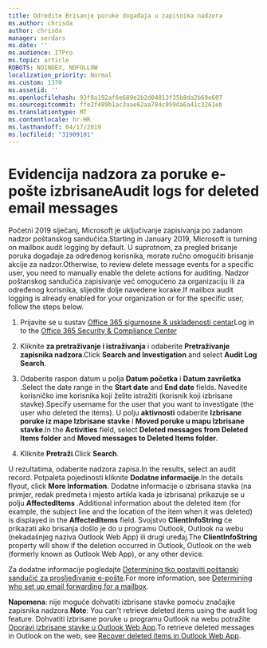 ```yaml
---
title: Odredite Brisanje poruke događaja u zapisnika nadzora
ms.author: chrisda
author: chrisda
manager: serdars
ms.date: ''
ms.audience: ITPro
ms.topic: article
ROBOTS: NOINDEX, NOFOLLOW
localization_priority: Normal
ms.custom: 1370
ms.assetid: ''
ms.openlocfilehash: 93f8a192af6e689e2b2d04013f35b8da2b69e607
ms.sourcegitcommit: ffe2f489b1ac3aae62aa784c959da6a41c3261eb
ms.translationtype: MT
ms.contentlocale: hr-HR
ms.lasthandoff: 04/17/2019
ms.locfileid: "31909101"
---
```

# <a name="audit-logs-for-deleted-email-messages"></a><span data-ttu-id="58ace-102">Evidencija nadzora za poruke e-pošte izbrisane</span><span class="sxs-lookup"><span data-stu-id="58ace-102">Audit logs for deleted email messages</span></span>

<span data-ttu-id="58ace-103">Početni 2019 siječanj, Microsoft je uključivanje zapisivanja po zadanom nadzor poštanskog sandučića.</span><span class="sxs-lookup"><span data-stu-id="58ace-103">Starting in January 2019, Microsoft is turning on mailbox audit logging by default.</span></span> <span data-ttu-id="58ace-104">U suprotnom, za pregled brisanje poruka događaje za određenog korisnika, morate ručno omogućiti brisanje akcije za nadzor.</span><span class="sxs-lookup"><span data-stu-id="58ace-104">Otherwise, to review delete message events for a specific user, you need to manually enable the delete actions for auditing.</span></span> <span data-ttu-id="58ace-105">Nadzor poštanskog sandučića zapisivanje već omogućeno za organizaciju ili za određenog korisnika, slijedite dolje navedene korake.</span><span class="sxs-lookup"><span data-stu-id="58ace-105">If mailbox audit logging is already enabled for your organization or for the specific user, follow the steps below.</span></span>

1. <span data-ttu-id="58ace-106">Prijavite se u sustav [Office 365 sigurnosne & usklađenosti centar](https://protection.office.com/)</span><span class="sxs-lookup"><span data-stu-id="58ace-106">Log in to the [Office 365 Security & Compliance Center](https://protection.office.com/)</span></span>

2. <span data-ttu-id="58ace-107">Kliknite **za pretraživanje i istraživanja** i odaberite **Pretraživanje zapisnika nadzora**.</span><span class="sxs-lookup"><span data-stu-id="58ace-107">Click **Search and Investigation** and select **Audit Log Search**.</span></span>

3. <span data-ttu-id="58ace-108">Odaberite raspon datum u polja **Datum početka** i **Datum završetka** .</span><span class="sxs-lookup"><span data-stu-id="58ace-108">Select the date range in the **Start date** and **End date** fields.</span></span> <span data-ttu-id="58ace-109">Navedite korisničko ime korisnika koji želite istražiti (korisnik koji izbrisane stavke).</span><span class="sxs-lookup"><span data-stu-id="58ace-109">Specify username for the user that you want to investigate (the user who deleted the items).</span></span> <span data-ttu-id="58ace-110">U polju **aktivnosti** odaberite **Izbrisane poruke iz mape Izbrisane stavke** i **Moved poruke u mapu Izbrisane stavke**.</span><span class="sxs-lookup"><span data-stu-id="58ace-110">In the **Activities** field, select **Deleted messages from Deleted Items folder** and **Moved messages to Deleted Items folder**.</span></span>

4. <span data-ttu-id="58ace-111">Kliknite **Pretraži**.</span><span class="sxs-lookup"><span data-stu-id="58ace-111">Click **Search**.</span></span>

<span data-ttu-id="58ace-112">U rezultatima, odaberite nadzora zapisa.</span><span class="sxs-lookup"><span data-stu-id="58ace-112">In the results, select an audit record.</span></span> <span data-ttu-id="58ace-113">Potpaleta pojedinosti kliknite **Dodatne informacije**.</span><span class="sxs-lookup"><span data-stu-id="58ace-113">In the details flyout, click **More Information**.</span></span> <span data-ttu-id="58ace-114">Dodatne informacije o izbrisana stavka (na primjer, redak predmeta i mjesto artikla kada je izbrisana) prikazuje se u polju **AffectedItems** .</span><span class="sxs-lookup"><span data-stu-id="58ace-114">Additional information about the deleted item (for example, the subject line and the location of the item when it was deleted) is displayed in the **AffectedItems** field.</span></span> <span data-ttu-id="58ace-115">Svojstvo **ClientInfoString** će prikazati ako brisanja došlo je do u programu Outlook, Outlook na webu (nekadašnjeg naziva Outlook Web App) ili drugi uređaj.</span><span class="sxs-lookup"><span data-stu-id="58ace-115">The **ClientInfoString** property will show if the deletion occurred in Outlook, Outlook on the web (formerly known as Outlook Web App), or any other device.</span></span>

<span data-ttu-id="58ace-116">Za dodatne informacije pogledajte [Determining tko postaviti poštanski sandučić za prosljeđivanje e-pošte](https://docs.microsoft.com/office365/securitycompliance/auditing-troubleshooting-scenarios#determining-if-a-user-deleted-email-items).</span><span class="sxs-lookup"><span data-stu-id="58ace-116">For more information, see [Determining who set up email forwarding for a mailbox](https://docs.microsoft.com/office365/securitycompliance/auditing-troubleshooting-scenarios#determining-if-a-user-deleted-email-items).</span></span>

<span data-ttu-id="58ace-117">**Napomena**: nije moguće dohvatiti izbrisane stavke pomoću značajke zapisnika nadzora.</span><span class="sxs-lookup"><span data-stu-id="58ace-117">**Note**: You can't retrieve deleted items using the audit log feature.</span></span> <span data-ttu-id="58ace-118">Dohvatiti izbrisane poruke u programu Outlook na webu potražite [Oporavi izbrisane stavke u Outlook Web App](https://support.office.com/article/C3D8FC15-EEEF-4F1C-81DF-E27964B7EDD4).</span><span class="sxs-lookup"><span data-stu-id="58ace-118">To retrieve deleted messages in Outlook on the web, see [Recover deleted items in Outlook Web App](https://support.office.com/article/C3D8FC15-EEEF-4F1C-81DF-E27964B7EDD4).</span></span>
